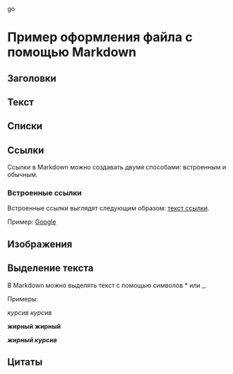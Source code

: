 go

# Пример оформления файла с помощью Markdown

## Заголовки

## Текст

## Списки

## Ссылки

Ссылки в Markdown можно создавать двумя способами: встроенным и обычным.

### Встроенные ссылки

Встроенные ссылки выглядят следующим образом: [текст ссылки](ссылка).

Пример: [Google](https://www.google.com)

## Изображения

## Выделение текста

В Markdown можно выделять текст с помощью символов * или _.

Примеры:

*курсив*
_курсив_

**жирный**
__жирный__

_**жирный курсив**_

## Цитаты